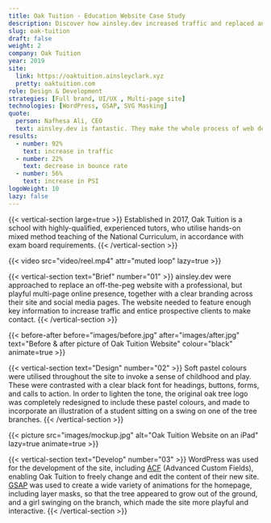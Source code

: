 ```yaml
---
title: Oak Tuition - Education Website Case Study
description: Discover how ainsley.dev increased traffic and replaced an off-the-peg website, with a professional, sleek, but playful multi-page online presence.
slug: oak-tuition
draft: false
weight: 2
company: Oak Tuition
year: 2019
site:
  link: https://oaktuition.ainsleyclark.xyz
  pretty: oaktuition.com
role: Design & Development
strategies: [Full brand, UI/UX , Multi-page site]
technologies: [WordPress, GSAP, SVG Masking]
quote:
  person: Nafhesa Ali, CEO
  text: ainsley.dev is fantastic. They make the whole process of web development so easy through their support and expertise. Highly recommend and would definitely work with them again.
results:
  - number: 92%
    text: increase in traffic
  - number: 22%
    text: decrease in bounce rate
  - number: 56%
    text: increase in PSI
logoWeight: 10
lazy: false
---
```


<!-- Intro -->
{{< vertical-section large=true >}}
Established in 2017, Oak Tuition is a school with highly-qualified, experienced tutors, who utilise hands-on
mixed method teaching of the National Curriculum, in accordance with exam board requirements.
{{< /vertical-section >}}

<!-- Reel -->
{{< video src="video/reel.mp4" attr="muted loop" lazy=true >}}

<!-- Brief -->
{{< vertical-section text="Brief" number="01" >}}
ainsley.dev were approached to replace an off-the-peg website with a professional, but playful multi-page online
presence, together with a clear branding across their site and social media pages. The website needed to feature enough key
information to increase traffic and entice prospective clients to make contact.
{{< /vertical-section >}}

<!-- Before/After -->
{{< before-after before="images/before.jpg" after="images/after.jpg" text="Before & after picture of Oak Tuition Website" colour="black" animate=true >}}

<!-- Design -->
{{< vertical-section text="Design" number="02" >}}
Soft pastel colours were utilised throughout the site to invoke a sense of childhood and play. These were contrasted
with a clear black font for headings, buttons, forms, and calls to action. In order to lighten the tone, the original
oak tree logo was completely redesigned to include these pastel colours, and made to incorporate an illustration of a
student sitting on a swing on one of the tree branches.
{{< /vertical-section >}}

<!-- Mockup -->
{{< picture src="images/mockup.jpg" alt="Oak Tuition Website on an iPad" lazy=true animate=true >}}

<!-- Development -->
{{< vertical-section text="Develop" number="03" >}}
WordPress was used for the development of the site, including [ACF](https://www.advancedcustomfields.com/) (Advanced
Custom Fields), enabling Oak Tuition to freely change and edit the content of their new
site. [GSAP](https://greensock.com/gsap/) was used to create a wide variety of animations for the homepage, including
layer masks, so that the tree appeared to grow out of the ground, and a girl swinging on the branch, which made the site
more playful and interactive.
{{< /vertical-section >}}
